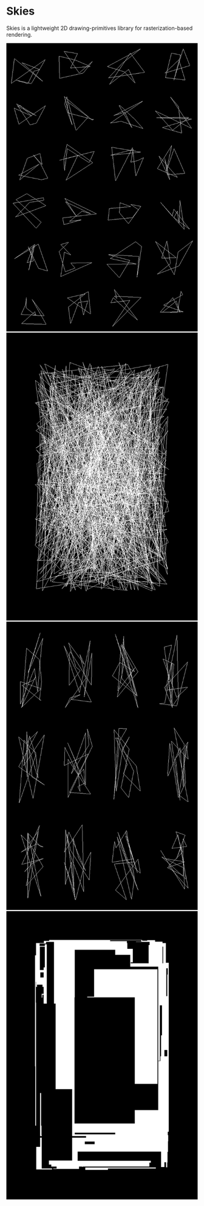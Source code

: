 # Skies
Skies is a lightweight 2D drawing-primitives library for rasterization-based rendering.

![polygons01](favourites/polygons01.png)
![polygons02](favourites/polygons02.png)
![polygons03](favourites/polygons03.png)
![regions03](favourites/regions03.png)
